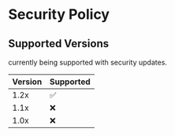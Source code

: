 # Security Policy

## Supported Versions


currently being supported with security updates.

| Version | Supported          |
| ------- | ------------------ |
| 1.2x    | :white_check_mark: |
| 1.1x    | :x:                |
| 1.0x    | :x:                |



